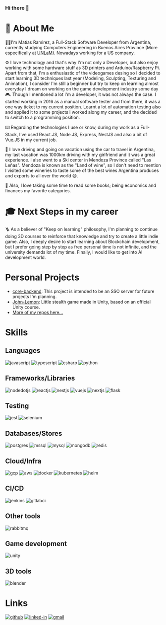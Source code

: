 ### Hi there 👋

# 🚀 About Me

👨‍💻I'm Matías Ramirez, a Full-Stack Software Developer from Argentina, currently studying Computers Engineering in Buenos Aires Province (More especifically at [UNLaM](https://www.unlam.edu.ar/)). Nowadays working for a US company. 

⚙️ I love technology and that's why I'm not only a Developer, but also enjoy working with some hardware stuff as 3D printers and Arduino/Raspberry Pi. Apart from that, I'm a enthusiastic of the videogames desing so I decided to start learning 3D techniques last year (Modeling, Sculpting, Texturing and Animation), I consider I'm still a beginner but try to keep on learning almost everyday I dream on working on the game development industry some day 🎮. Though I mentioned a lot I'm a developer, it was not always the case. I started working in 2016 as a manual software tester and from there, it was a one way ticket to my current position. Learnt a lot of automation testing also and applied it to some projects I worked along my career, and the decided to switch to a programming position.

⌨️ Regarding the technologies I use or know, during my work as a Full-Stack, I've used React.JS, Node.JS, Express, NestJS and also a bit of Vue.JS in my current job. 

🚗 I love driving and going on vacation using the car to travel in Argentina, my last vacation was 1000km driving with my girlfriend and it was a great experience. I also went to a Ski center in Mendoza Province called "Las Leñas". Mendoza is known as the "Land of wine", so I don't need to mention I visited some wineries to taste some of the best wines Argentina produces and exports to all over the world 😅.

📖 Also, I love taking some time to read some books; being economics and finances my favorite categories.

# 🎓 Next Steps in my career
🪜 As a believer of "Keep on learning" philosophy, I'm planning to continue doing 3D courses to reinforce that knowledge and try to create a little indie game. Also, I deeply desire to start learning about Blockchain development, but I prefer going step by step as free personal time is not infinite, and the university demands lot of my time. Finally, I would like to get into AI development world.

# Personal Projects
* [core-backend](https://github.com/matigastirami/core-backend): This project is intended to be an SSO server for future projects I'm planning.
* [John-Lemon](https://github.com/matigastirami/06_JohnLemmon): Little stealth game made in Unity, based on an official Unity course.
* [More of my repos here...](https://github.com/matigastirami?tab=repositories)

# Skills
## Languages
![javascript](https://img.shields.io/badge/Javascript-F7DF1E?style=for-the-badge&logo=javascript&logoColor=black)
![typescript](https://img.shields.io/badge/Typescript-3178C6?style=for-the-badge&logo=typescript&logoColor=white)
![csharp](https://img.shields.io/badge/CSharp-239120?style=for-the-badge&logo=CSharp&logoColor=white)
![python](https://img.shields.io/badge/Python-3776AB?style=for-the-badge&logo=python&logoColor=white)

## Frameworks/Libraries
![nodedotjs](https://img.shields.io/badge/NodeJS-339933?style=for-the-badge&logo=nodedotjs&logoColor=white)
![reactjs](https://img.shields.io/badge/React-61DAFB?style=for-the-badge&logo=react&logoColor=black)
![nestjs](https://img.shields.io/badge/NestJS-E0234E?style=for-the-badge&logo=NestJS&logoColor=white)
![vuejs](https://img.shields.io/badge/VueJS-4FC08D?style=for-the-badge&logo=vuedotjs&logoColor=white)
![nextjs](https://img.shields.io/badge/NextJS-000000?style=for-the-badge&logo=nextdotjs&logoColor=white)
![flask](https://img.shields.io/badge/Flask-000000?style=for-the-badge&logo=flask&logoColor=white)

## Testing
![jest](https://img.shields.io/badge/Jest-C21325?style=for-the-badge&logo=jest&logoColor=white)
![selenium](https://img.shields.io/badge/Selenium-43B02A?style=for-the-badge&logo=selenium&logoColor=white)

## Databases/Stores
![postgres](https://img.shields.io/badge/PostgreSQL-4169E1?style=for-the-badge&logo=postgresql&logoColor=white)
![mssql](https://img.shields.io/badge/MSSQL_Server-CC2927?style=for-the-badge&logo=microsoftsqlserver&logoColor=white)
![mysql](https://img.shields.io/badge/MySQL-4479A1?style=for-the-badge&logo=mysql&logoColor=white)
![mongodb](https://img.shields.io/badge/MongoDB-47A248?style=for-the-badge&logo=MongoDB&logoColor=white)
![redis](https://img.shields.io/badge/Redis-DC382D?style=for-the-badge&logo=Redis&logoColor=white)

## Cloud/Infra
![gcp](https://img.shields.io/badge/Google_Cloud-4285F4?style=for-the-badge&logo=googlecloud&logoColor=white)
![aws](https://img.shields.io/badge/AWS-232F3E?style=for-the-badge&logo=amazonaws&logoColor=white)
![docker](https://img.shields.io/badge/Docker-2496ED?style=for-the-badge&logo=docker&logoColor=white)
![kubernetes](https://img.shields.io/badge/Kubernetes-326CE5?style=for-the-badge&logo=kubernetes&logoColor=white)
![helm](https://img.shields.io/badge/Helm-0F1689?style=for-the-badge&logo=helm&logoColor=white)

## CI/CD
![jenkins](https://img.shields.io/badge/Jenkins-D24939?style=for-the-badge&logo=jenkins&logoColor=white)
![gitlabci](https://img.shields.io/badge/GitLab-FC6D26?style=for-the-badge&logo=gitlab&logoColor=white)

## Other tools
![rabbitmq](https://img.shields.io/badge/RabbitMQ-FF6600?style=for-the-badge&logo=RabbitMQ&logoColor=white)

## Game development
![unity](https://img.shields.io/badge/Unity-FFFFFF?style=for-the-badge&logo=unity&logoColor=black)

## 3D tools
![blender](https://img.shields.io/badge/Blender-F5792A?style=for-the-badge&logo=blender&logoColor=black)

# Links

[![github](https://img.shields.io/badge/GitHub-000000?style=for-the-badge&logo=GitHub&logoColor=white)](https://github.com/matigastirami)
[![linked-in](https://img.shields.io/badge/Linked_In-0077B5?style=for-the-badge&logo=LinkedIn&logoColor=white)](https://www.linkedin.com/in/matias-ramirez-dev/)
[![gmail](https://img.shields.io/badge/Gmail-D14836?style=for-the-badge&logo=Gmail&logoColor=white)](mailto:matigastirami@gmail.com)
